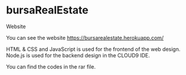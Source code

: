 # bursaRealEstate
Website

You can see the website https://bursarealestate.herokuapp.com/

HTML & CSS and JavaScript is used for the frontend of the web design. Node.js is used for the backend design in the CLOUD9 IDE. 

You can find the codes in the rar file.
